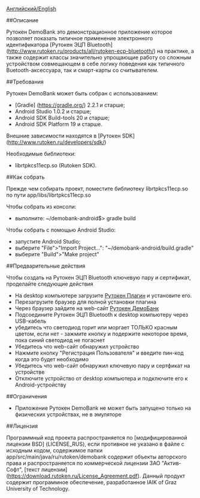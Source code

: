 [Английский/English](README.mdown) 

##Описание

Рутокен DemoBank это демонстрационное приложение которое позволяет показать типичное применение электронного идентификатора [Рутокен ЭЦП Bluetooth] (http://www.rutoken.ru/products/all/rutoken-ecp-bluetooth/) на практике, а также содержит классы значительно упрощающие работу со сложным устройством совмещающем в себе логику поведения как типичного Buetooth-аксессуара, так и смарт-карты со считывателем.

##Требования

Рутокен DemoBank может быть собран с использованием:
* [Gradle] (https://gradle.org/) 2.2.1 и старше;
* Android Studio 1.0.2 и старше;
* Android SDK Build-tools 20 и старше;
* Android SDK Platform 19 и старше.

Внешние зависимости находятся в [Рутокен SDK] (http://www.rutoken.ru/developers/sdk/)

Необходимые библиотеки:
* librtpkcs11ecp.so (Rutoken SDK).

##Как собрать

Прежде чем собирать проект, поместите библиотеку librtpkcs11ecp.so по пути app/libs/librtpkcs11ecp.so

Чтобы собрать из консоли:
* выполните:
    ~/demobank-android$> gradle build

Чтобы собрать с помощью Android Studio:
* запустите Android Studio;
* выберите "File">"Import Project...": "~/demobank-android/build.gradle"
* выберите "Build">"Make project"

##Предварительные действия

Чтобы создать на Рутокен ЭЦП Bluetooth ключевую пару и сертификат, проделайте следующие действия
* На desktop компьютере загрузите [Рутокен Плагин](http://www.rutoken.ru/products/all/rutoken-plugin/) и установите его.
* Перезагрузите браузер для полной установки плагина
* Через браузер зайдите на web-сайт [Рутокен ДемоБанк](http://demobank.rutoken.ru)
* Подсоедините Рутокен ЭЦП Bluetooth к desktop компьютеру через USB-кабель
* убедитесь что светодиод горит или моргает ТОЛЬКО красным цветом, если нет - зажмите кнопку и подержите некоторое время, пока синий светодиод не погаснет
* Убедитесь что web-сайт обнаружил устройство
* Нажмите кнопку "Регистрация Пользователя" и введите пин-код когда это будет необходимо
* Убедитесь что web-сайт обнаружил ключевую пару и сертфикат на устройстве
* Отключите устройство от desktop компьютера и подключите его к Android-устройству 

##Ограничения

* Приложение Рутокен DemoBank не может быть запущено только на физических устройствах, не в эмуляторе

##Лицензия

Программный код проекта распространяется по [модифицированной лицензии BSD] (LICENSE_RUS), если противное не указано в файле с исходным кодом,
содержимое папки app/src/main/java/ru/rutoken/demobank содержит объекты авторского права и распространяется по коммерческой лицензии ЗАО "Актив-Софт", [текст лицензии] (https://download.rutoken.ru/License_Agreement.pdf).
Данный продукт содержит программное обеспечение, разработанное IAIK of Graz University of Technology.
